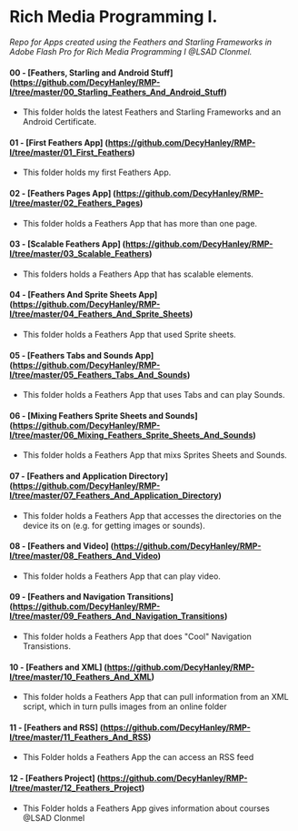 # Rich Media Programming I.

*Repo for Apps created using the Feathers and Starling Frameworks in Adobe Flash Pro for Rich Media Programming I @LSAD Clonmel.*

#### 00 - [Feathers, Starling and Android Stuff] (https://github.com/DecyHanley/RMP-I/tree/master/00_Starling_Feathers_And_Android_Stuff)

* This folder holds the latest Feathers and Starling Frameworks and an Android Certificate.

#### 01 - [First Feathers App] (https://github.com/DecyHanley/RMP-I/tree/master/01_First_Feathers)

* This folder holds my first Feathers App.

#### 02 - [Feathers Pages App] (https://github.com/DecyHanley/RMP-I/tree/master/02_Feathers_Pages)

* This folder holds a Feathers App that has more than one page.

#### 03 - [Scalable Feathers App] (https://github.com/DecyHanley/RMP-I/tree/master/03_Scalable_Feathers)

* This folders holds a Feathers App that has scalable elements.

#### 04 - [Feathers And Sprite Sheets App] (https://github.com/DecyHanley/RMP-I/tree/master/04_Feathers_And_Sprite_Sheets)

* This folder holds a Feathers App that used Sprite sheets.

#### 05 - [Feathers Tabs and Sounds App] (https://github.com/DecyHanley/RMP-I/tree/master/05_Feathers_Tabs_And_Sounds)

* This folder holds a Feathers App that uses Tabs and can play Sounds.

#### 06 - [Mixing Feathers Sprite Sheets and Sounds] (https://github.com/DecyHanley/RMP-I/tree/master/06_Mixing_Feathers_Sprite_Sheets_And_Sounds)

* This folder holds a Feathers App that mixs Sprites Sheets and Sounds.

#### 07 - [Feathers and Application Directory] (https://github.com/DecyHanley/RMP-I/tree/master/07_Feathers_And_Application_Directory)

* This folder holds a Feathers App that accesses the directories on the device its on (e.g. for getting images or sounds).

#### 08 - [Feathers and Video] (https://github.com/DecyHanley/RMP-I/tree/master/08_Feathers_And_Video)

* This folder holds a Feathers App that can play video.

#### 09 - [Feathers and Navigation Transitions] (https://github.com/DecyHanley/RMP-I/tree/master/09_Feathers_And_Navigation_Transitions)

* This folder holds a Feathers App that does "Cool" Navigation Transistions.

#### 10 - [Feathers and XML] (https://github.com/DecyHanley/RMP-I/tree/master/10_Feathers_And_XML)

* This folder holds a Feathers App that can pull information from an XML script, which in turn pulls images from an online folder

#### 11 - [Feathers and RSS] (https://github.com/DecyHanley/RMP-I/tree/master/11_Feathers_And_RSS)

* This Folder holds a Feathers App the can access an RSS feed

#### 12 - [Feathers Project] (https://github.com/DecyHanley/RMP-I/tree/master/12_Feathers_Project)

* This Folder holds a Feathers App gives information about courses @LSAD Clonmel
